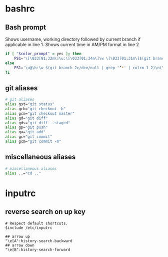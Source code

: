 # bashrc
## Bash prompt
Shows username, working directory followed by current branch if applicable in line 1.
Shows current time in AM/PM format in line 2
```sh
if [ "$color_prompt" = yes ]; then
    PS1='\[\033[01;32m\]\u:\[\033[01;34m\]\w \[\033[01;31m\]$(git branch 2>/dev/null | grep '^*' | colrm 1 2)\n\[\033[01;33m\](\@)\[\033[00m\]\$ '
else
    PS1='\u@\h:\w $(git branch 2>/dev/null | grep '^*' | colrm 1 2)\n(\@)\$ '
fi
```

## git aliases
```sh
# git aliases
alias gst="git status"
alias gcb="git checkout -b"
alias gcm="git checkout master"
alias gd="git diff"
alias gds="git diff --staged"
alias gp="git push"
alias ga="git add"
alias gc="git commit"
alias gcm="git commit -m"
```

## miscellaneous aliases
```sh
# miscellaneous aliases
alias ..="cd .."
```
# inputrc

## reverse search on up key
```
# Respect default shortcuts.
$include /etc/inputrc

## arrow up
"\e[A":history-search-backward
## arrow down
"\e[B":history-search-forward
```
